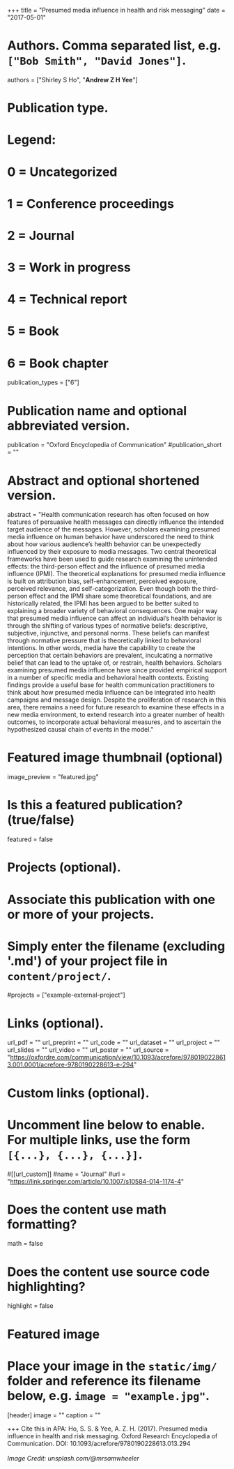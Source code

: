 +++
title = "Presumed media influence in health and risk messaging"
date = "2017-05-01"

# Authors. Comma separated list, e.g. `["Bob Smith", "David Jones"]`.

authors = ["Shirley S Ho", "**Andrew Z H Yee**"]

# Publication type.
# Legend:
# 0 = Uncategorized
# 1 = Conference proceedings
# 2 = Journal
# 3 = Work in progress
# 4 = Technical report
# 5 = Book
# 6 = Book chapter
publication_types = ["6"]

# Publication name and optional abbreviated version.
publication = "Oxford Encyclopedia of Communication"
#publication_short = ""

# Abstract and optional shortened version.

abstract = "Health communication research has often focused on how features of persuasive health messages can directly influence the intended target audience of the messages. However, scholars examining presumed media influence on human behavior have underscored the need to think about how various audience’s health behavior can be unexpectedly influenced by their exposure to media messages. Two central theoretical frameworks have been used to guide research examining the unintended effects: the third-person effect and the influence of presumed media influence (IPMI). The theoretical explanations for presumed media influence is built on attribution bias, self-enhancement, perceived exposure, perceived relevance, and self-categorization. Even though both the third-person effect and the IPMI share some theoretical foundations, and are historically related, the IPMI has been argued to be better suited to explaining a broader variety of behavioral consequences. One major way that presumed media influence can affect an individual’s health behavior is through the shifting of various types of normative beliefs: descriptive, subjective, injunctive, and personal norms. These beliefs can manifest through normative pressure that is theoretically linked to behavioral intentions. In other words, media have the capability to create the perception that certain behaviors are prevalent, inculcating a normative belief that can lead to the uptake of, or restrain, health behaviors. Scholars examining presumed media influence have since provided empirical support in a number of specific media and behavioral health contexts. Existing findings provide a useful base for health communication practitioners to think about how presumed media influence can be integrated into health campaigns and message design. Despite the proliferation of research in this area, there remains a need for future research to examine these effects in a new media environment, to extend research into a greater number of health outcomes, to incorporate actual behavioral measures, and to ascertain the hypothesized causal chain of events in the model."

# Featured image thumbnail (optional)
image_preview = "featured.jpg"

# Is this a featured publication? (true/false)
featured = false

# Projects (optional).
#   Associate this publication with one or more of your projects.
#   Simply enter the filename (excluding '.md') of your project file in `content/project/`.
#projects = ["example-external-project"]

# Links (optional).
url_pdf = ""
url_preprint = ""
url_code = ""
url_dataset = ""
url_project = ""
url_slides = ""
url_video = ""
url_poster = ""
url_source = "https://oxfordre.com/communication/view/10.1093/acrefore/9780190228613.001.0001/acrefore-9780190228613-e-294"

# Custom links (optional).
#   Uncomment line below to enable. For multiple links, use the form `[{...}, {...}, {...}]`.
#[[url_custom]]
#name = "Journal"
#url = "https://link.springer.com/article/10.1007/s10584-014-1174-4"

# Does the content use math formatting?
math = false

# Does the content use source code highlighting?
highlight = false
  
# Featured image
# Place your image in the `static/img/` folder and reference its filename below, e.g. `image = "example.jpg"`.
[header]
image = ""
caption = ""

+++
Cite this in APA: Ho, S. S. & Yee, A. Z. H. (2017). Presumed media influence in health and risk messaging. Oxford Research Encyclopedia of Communication. DOI: 10.1093/acrefore/9780190228613.013.294
<br/>
<br/>
_Image Credit: unsplash.com/@mrsamwheeler_
